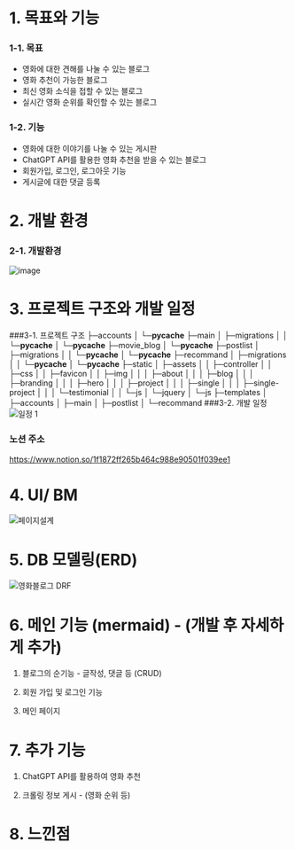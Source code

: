 # 1. 목표와 기능
### 1-1. 목표
- 영화에 대한 견해를 나눌 수 있는 블로그
- 영화 추천이 가능한 블로그
- 최신 영화 소식을 접할 수 있는 블로그
- 실시간 영화 순위를 확인할 수 있는 블로그
### 1-2. 기능
- 영화에 대한 이야기를 나눌 수 있는 게시판
- ChatGPT API를 활용한 영화 추천을 받을 수 있는 블로그
- 회원가입, 로그인, 로그아웃 기능
- 게시글에 대한 댓글 등록

# 2. 개발 환경 
### 2-1. 개발환경
![image](https://github.com/jkhwang150/ormi_miniproject_blog/assets/75780140/5e05abc7-cca2-4a01-a963-538f37d87e4c)

 
# 3. 프로젝트 구조와 개발 일정
###3-1. 프로젝트 구조
├─accounts
│  └─__pycache__
├─main
│  ├─migrations
│  │  └─__pycache__
│  └─__pycache__
├─movie_blog
│  └─__pycache__
├─postlist
│  ├─migrations
│  │  └─__pycache__
│  └─__pycache__
├─recommand
│  ├─migrations
│  │  └─__pycache__
│  └─__pycache__
├─static
│  ├─assets
│  │  ├─controller
│  │  ├─css
│  │  ├─favicon
│  │  ├─img
│  │  │  ├─about
│  │  │  ├─blog
│  │  │  ├─branding
│  │  │  ├─hero
│  │  │  ├─project
│  │  │  ├─single
│  │  │  ├─single-project
│  │  │  └─testimonial
│  │  └─js
│  └─jquery
│      └─js
├─templates
│  ├─accounts
│  ├─main
│  ├─postlist
│  └─recommand
###3-2. 개발 일정
![일정 1](https://github.com/jkhwang150/ormi_miniproject_blog/assets/75780140/34bcf810-4928-4f48-85b0-1c320b12b041)
### 노션 주소
https://www.notion.so/1f1872ff265b464c988e90501f039ee1 

# 4. UI/ BM
![페이지설계](https://github.com/jkhwang150/ormi_miniproject_blog/assets/75780140/c3743c98-31e4-4cc5-a632-2b9d32ad64e8)


# 5. DB 모델링(ERD)
![영화블로그 DRF](https://github.com/jkhwang150/ormi_miniproject_blog/assets/75780140/fe7e29c5-2cf4-45f9-a5ca-2bac1ae6e339)


# 6. 메인 기능 (mermaid) - (개발 후 자세하게 추가)
1. 블로그의 순기능 - 글작성, 댓글 등 (CRUD)

2. 회원 가입 및 로그인 기능

3. 메인 페이지



# 7. 추가 기능
1. ChatGPT API를 활용하여 영화 추천

2. 크롤링 정보 게시 - (영화 순위 등)

# 8. 느낀점
